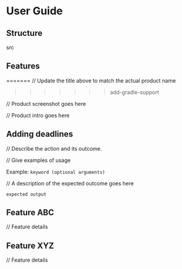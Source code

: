 # User Guide

## Structure
src

## Features 
=======
// Update the title above to match the actual product name
>>>>>>> add-gradle-support

// Product screenshot goes here

// Product intro goes here

## Adding deadlines

// Describe the action and its outcome.

// Give examples of usage

Example: `keyword (optional arguments)`

// A description of the expected outcome goes here

```
expected output
```

## Feature ABC

// Feature details


## Feature XYZ

// Feature details